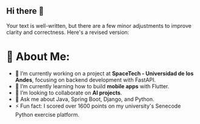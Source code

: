## Hi there 👋

<!--
**SofRozo/SofRozo** is a ✨ _special_ ✨ repository because its `README.md` (this file) appears on your GitHub profile.

Here are some ideas to get you started:

- 🔭 I’m currently working on ...
- 🌱 I’m currently learning ...
- 👯 I’m looking to collaborate on ...
- 🤔 I’m looking for help with ...
- 💬 Ask me about ...
- 📫 How to reach me: ...
- 😄 Pronouns: ...
- ⚡ Fun fact: ...
-->

Your text is well-written, but there are a few minor adjustments to improve clarity and correctness. Here's a revised version:

# 💫 About Me:
- 🔭 I’m currently working on a project at **SpaceTech - Universidad de los Andes**, focusing on backend development with FastAPI.
- 🌱 I’m currently learning how to build **mobile apps** with Flutter.
- 👯 I’m looking to collaborate on **AI projects**.
- 💬 Ask me about Java, Spring Boot, Django, and Python.
- ⚡ Fun fact: I scored over 1600 points on my university's Senecode Python exercise platform.
